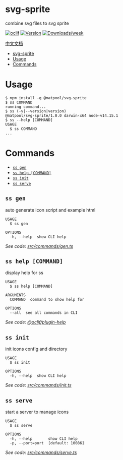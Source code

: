 # svg-sprite

combine svg files to svg sprite

[![oclif](https://img.shields.io/badge/cli-oclif-brightgreen.svg)](https://oclif.io)
[![Version](https://img.shields.io/npm/v/@matpool/svg-sprite.svg)](https://www.npmjs.com/package/@matpool/svg-sprite)
[![Downloads/week](https://img.shields.io/npm/dw/@matpool/svg-sprite.svg)](https://npmjs.org/package/@matpool/svg-sprite)

[中文文档](https://gitee.com/btc8/dashboard/projects/btc8/svg-icons-tool/blob/master/DOC.md)

<!-- toc -->
* [svg-sprite](#svg-sprite)
* [Usage](#usage)
* [Commands](#commands)
<!-- tocstop -->

# Usage

<!-- usage -->
```sh-session
$ npm install -g @matpool/svg-sprite
$ ss COMMAND
running command...
$ ss (-v|--version|version)
@matpool/svg-sprite/1.0.0 darwin-x64 node-v14.15.1
$ ss --help [COMMAND]
USAGE
  $ ss COMMAND
...
```
<!-- usagestop -->

# Commands

<!-- commands -->
* [`ss gen`](#ss-gen)
* [`ss help [COMMAND]`](#ss-help-command)
* [`ss init`](#ss-init)
* [`ss serve`](#ss-serve)

## `ss gen`

auto generate icon script and example html

```
USAGE
  $ ss gen

OPTIONS
  -h, --help  show CLI help
```

_See code: [src/commands/gen.ts](https://github.com/btc8/svg-icons-tool/blob/v1.0.0/src/commands/gen.ts)_

## `ss help [COMMAND]`

display help for ss

```
USAGE
  $ ss help [COMMAND]

ARGUMENTS
  COMMAND  command to show help for

OPTIONS
  --all  see all commands in CLI
```

_See code: [@oclif/plugin-help](https://github.com/oclif/plugin-help/blob/v3.2.2/src/commands/help.ts)_

## `ss init`

init icons config and directory

```
USAGE
  $ ss init

OPTIONS
  -h, --help  show CLI help
```

_See code: [src/commands/init.ts](https://github.com/btc8/svg-icons-tool/blob/v1.0.0/src/commands/init.ts)_

## `ss serve`

start a server to manage icons

```
USAGE
  $ ss serve

OPTIONS
  -h, --help       show CLI help
  -p, --port=port  [default: 10086]
```

_See code: [src/commands/serve.ts](https://github.com/btc8/svg-icons-tool/blob/v1.0.0/src/commands/serve.ts)_
<!-- commandsstop -->
